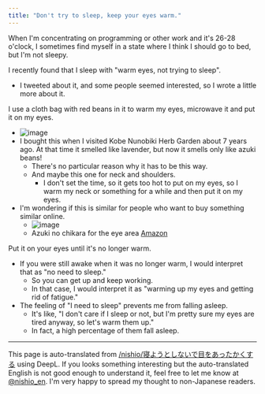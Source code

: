 ```yaml
---
title: "Don't try to sleep, keep your eyes warm."
---
```


When I'm concentrating on programming or other work and it's 26-28 o'clock, I sometimes find myself in a state where I think I should go to bed, but I'm not sleepy.

I recently found that I sleep with "warm eyes, not trying to sleep".
- I tweeted about it, and some people seemed interested, so I wrote a little more about it.

I use a cloth bag with red beans in it to warm my eyes, microwave it and put it on my eyes.
- ![image](https://gyazo.com/870dd28e8a138336602fddf79b52414c/thumb/1000)
- I bought this when I visited Kobe Nunobiki Herb Garden about 7 years ago. At that time it smelled like lavender, but now it smells only like azuki beans!
    - There's no particular reason why it has to be this way.
    - And maybe this one for neck and shoulders.
        - I don't set the time, so it gets too hot to put on my eyes, so I warm my neck or something for a while and then put it on my eyes.
- I'm wondering if this is similar for people who want to buy something similar online.
    - ![image](https://gyazo.com/402613d4b64190769ef5f6fce87b8f2e/thumb/1000)
    - Azuki no chikara for the eye area [Amazon](https://amzn.to/3wPwqRq)

Put it on your eyes until it's no longer warm.
- If you were still awake when it was no longer warm, I would interpret that as "no need to sleep."
    - So you can get up and keep working.
    - In that case, I would interpret it as "warming up my eyes and getting rid of fatigue."
- The feeling of "I need to sleep" prevents me from falling asleep.
    - It's like, "I don't care if I sleep or not, but I'm pretty sure my eyes are tired anyway, so let's warm them up."
    - In fact, a high percentage of them fall asleep.

---
This page is auto-translated from [/nishio/寝ようとしないで目をあったかくする](https://scrapbox.io/nishio/寝ようとしないで目をあったかくする) using DeepL. If you looks something interesting but the auto-translated English is not good enough to understand it, feel free to let me know at [@nishio_en](https://twitter.com/nishio_en). I'm very happy to spread my thought to non-Japanese readers.